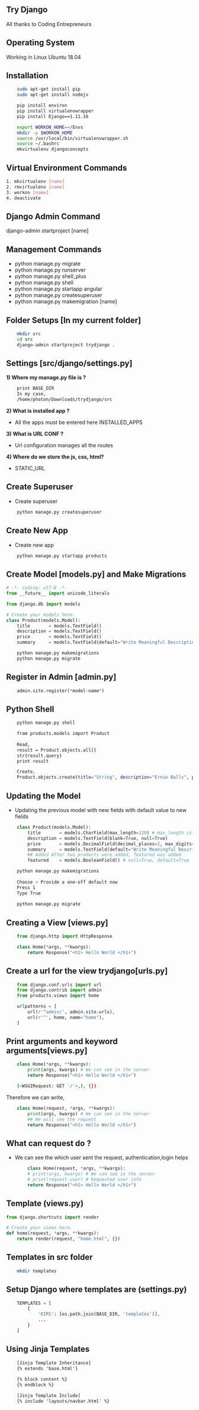 ## Try Django ##
All thanks to Coding Entrepreneurs

## Operating System ##
Working in Linux Ubuntu 18.04

## Installation ##
```bash
    sudo apt-get install pip
    sudo apt-get install nodejs

    pip install environ
    pip install virtualenvwrapper
    pip install Django==1.11.16

    export WORKON_HOME=~/Envs
    mkdir -p $WORKON_HOME
    source /usr/local/bin/virtualenvwrapper.sh
    source ~/.bashrc
    mkvirtualenv djangoconcepts
```

## Virtual Environment Commands ##
```bash
1. mkvirtualenv [name]
2. rmvirtualenv [name]
3. workon [name]
4. deactivate
```

## Django Admin Command ##
django-admin startproject [name]

## Management Commands ##
* python manage.py migrate
* python manage.py runserver
* python manage.py shell_plus
* python manage.py shell
* python manage.py startapp angular
* python manage.py createsuperuser
* python manage.py makemigration [name]

## Folder Setups [In my current folder] ##
```bash
    mkdir src
    cd src
    django-admin startproject trydjango .
```
## Settings [src/django/settings.py] ##
**1) Where my manage.py file is ?**
```bash
    print BASE_DIR
    In my case,
    /home/photon/Downloads/trydjango/src
```
**2) What is installed app ?**
* All the apps must be entered here INSTALLED_APPS

**3) What is URL CONF ?**
* Url configuration manages all the routes

**4) Where do we store the js, css, html?**
* STATIC_URL

## Create Superuser ##
* Create superuser
```bash
    python manage.py createsuperuser
```

## Create New App ##
* Create new app
```bash
    python manage.py startapp products
```
## Create Model [models.py] and Make Migrations ##
```python
# -*- coding: utf-8 -*-
from __future__ import unicode_literals

from django.db import models

# Create your models here.
class Product(models.Model):
    title       = models.TextField() 
    description = models.TextField()
    price       = models.TextField()
    summary     = models.TextField(default="Write Meaningful Description")

```
```bash
    python manage.py makemigrations
    python manage.py migrate
```
## Register in Admin [admin.py] ##
```python
    admin.site.register(*model-name*) 
```
## Python Shell ##
```bash
    python manage.py shell

    from products.models import Product
    
    Read,
    result = Product.objects.all()
    str(result.query)
    print result

    Create,
    Product.objects.create(title="String", description="Ernie Balls", price="8.99", summary="")
```

## Updating the Model ##
* Updating the previous model with new fields with default value to new fields
```python
    class Product(models.Model):
        title       = models.CharField(max_length=120) # max_length is required
        description = models.TextField(blank=True, null=True)
        price       = models.DecimalField(decimal_places=2, max_digits=1000)
        summary     = models.TextField(default="Write Meaningful Description")
        ## Added After two products were added, featured was added
        featured    = models.BooleanField() # null=True, default=True
```
```bash
    python manage.py makemigrations
    
    Choose > Provide a one-off default now
    Press 1
    Type True
    
    python manage.py migrate
```

## Creating a View [views.py] ##
```python 
    from django.http import HttpResponse

    class Home(*args, **kwargs):
        return Response("<h1> Hello World </h1>")
```

## Create a url for the view trydjango[urls.py] ##
```python
    from django.conf.urls import url
    from django.contrib import admin
    from products.views import home

    urlpatterns = [
        url(r'^admin/', admin.site.urls),
        url(r'^', home, name="home"),
    ]
```

## Print arguments and keyword arguments[views.py] ##
```python
    class Home(*args, **kwargs):
        print(args, kwargs) # We can see in the server 
        return Response("<h1> Hello World </h1>")
```
```bash
    (<WSGIRequest: GET '/'>,), {})
```
Therefore we can write,
```python
    class Home(request, *args, **kwargs):
        print(args, kwargs) # We can see in the server 
        ## We will see the request
        return Response("<h1> Hello World </h1>")
```

## What can request do ? ##
* We can see the which user sent the request, authentication,login helps
```python
        class Home(request, *args, **kwargs):
        # print(args, kwargs) # We can see in the server 
        # print(request.user) # Requested user info
        return Response("<h1> Hello World </h1>")
```

## Template (views.py) ##
```python
from django.shortcuts import render

# Create your views here.
def home(request, *args, **kwargs): 
    return render(request, "home.html", {})
```

## Templates in src folder ##
```bash
    mkdir templates
```

## Setup Django where templates are (settings.py) ##
```python
    TEMPLATES = [
        {
            'DIRS': [os.path.join(BASE_DIR, 'templates')],
            ...
        }
    ]
```
## Using Jinja Templates ##
```html
    [Jinja Template Inheritance]
    {% extends 'base.html'}
    
    {% block content %}
    {% endblock %}

    [Jinja Template Include]
    {% include 'layouts/navbar.html' %}
```